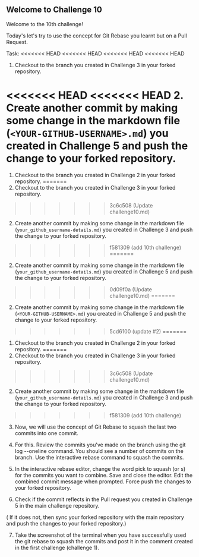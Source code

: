 ## Welcome to Challenge 10

Welcome to the 10th challenge! 

Today's let's try to use the concept for Git Rebase you learnt but on a Pull Request.


Task: 
<<<<<<< HEAD
<<<<<<< HEAD
<<<<<<< HEAD
<<<<<<< HEAD
1. Checkout to the branch you created in Challenge 3 in your forked repository. 

<<<<<<< HEAD
<<<<<<< HEAD
2. Create another commit by making some change in the markdown file (`<YOUR-GITHUB-USERNAME>.md`) you created in Challenge 5 and push the change to your forked repository.
=======
1. Checkout to the branch you created in Challenge 2 in your forked repository. 
=======
1. Checkout to the branch you created in Challenge 3 in your forked repository. 
>>>>>>> 3c6c508 (Update challenge10.md)

2. Create another commit by making some change in the markdown file (``your_github_username-details.md``) you created in Challenge 3 and push the change to your forked repository.
>>>>>>> f581309 (add 10th challenge)
=======
2. Create another commit by making some change in the markdown file (``your_github_username-details.md``) you created in Challenge 5 and push the change to your forked repository.
>>>>>>> 0d09f0a (Update challenge10.md)
=======
2. Create another commit by making some change in the markdown file (`<YOUR-GITHUB-USERNAME>.md`) you created in Challenge 5 and push the change to your forked repository.
>>>>>>> 5cd6100 (update #2)
=======
1. Checkout to the branch you created in Challenge 2 in your forked repository. 
=======
1. Checkout to the branch you created in Challenge 3 in your forked repository. 
>>>>>>> 3c6c508 (Update challenge10.md)

2. Create another commit by making some change in the markdown file (``your_github_username-details.md``) you created in Challenge 3 and push the change to your forked repository.
>>>>>>> f581309 (add 10th challenge)

3. Now, we will use the concept of Git Rebase to squash the last two commits into one commit.

4. For this. Review the commits you've made on the branch using the git log --oneline command. You should see a number of commits on the branch. Use the interactive rebase command to squash the commits.

5. In the interactive rebase editor, change the word pick to squash (or s) for the commits you want to combine. Save and close the editor. Edit the combined commit message when prompted. Force push the changes to your forked repository.

6. Check if the commit reflects in the Pull request you created in Challenge 5 in the main challenge repository.

( If it does not, then sync your forked repository with the main repository and push the changes to your forked repository.)

7. Take the screenshot of the terminal when you have successfully used the git rebase to squash the commits and post it in the comment created in the first challenge (challenge 1).

